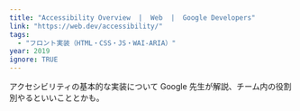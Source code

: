 ```yaml
---
title: "Accessibility Overview  |  Web  |  Google Developers"
link: "https://web.dev/accessibility/"
tags:
  - "フロント実装（HTML・CSS・JS・WAI-ARIA）"
year: 2019
ignore: TRUE
---
```


アクセシビリティの基本的な実装について Google 先生が解説、チーム内の役割別やるといいこととかも。
